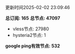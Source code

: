 更新时间2025-02-02 23:09:46

**总订阅: 165**
**总节点: 47097**
- vless节点: 27980
- hysteria2节点: 1

**google ping有效节点: 532**
